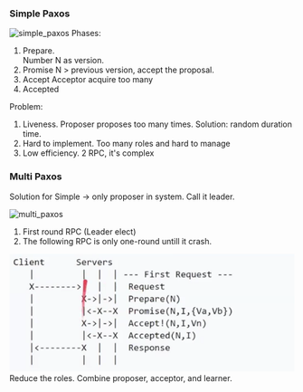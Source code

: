 ### Simple Paxos
![simple_paxos](/images/simple_paxos.png)
Phases:
1. Prepare.  
    Number N as version.
2. Promise 
    N > previous version, accept the proposal.
3. Accept 
    Acceptor acquire too many
4. Accepted

Problem: 
1. Liveness. Proposer proposes too many times. Solution: random duration time.
2. Hard to implement. Too many roles and hard to manage
3. Low efficiency. 2 RPC, it's complex

### Multi Paxos
Solution for Simple -> only proposer in system. Call it leader.

![multi_paxos](/images/multi_paxos.png)
1. First round RPC (Leader elect)
2. The following RPC is only one-round untill it crash. 

![simple_multi_paxos](/images/multi_paxos_industry.png)
Reduce the roles. Combine proposer, acceptor, and learner.